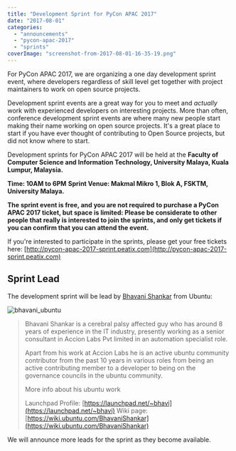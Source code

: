 ```yaml
---
title: "Development Sprint for PyCon APAC 2017"
date: "2017-08-01"
categories:
  - "announcements"
  - "pycon-apac-2017"
  - "sprints"
coverImage: "screenshot-from-2017-08-01-16-35-19.png"
---
```


For PyCon APAC 2017, we are organizing a one day development sprint event, where developers regardless of skill level get together with project maintainers to work on open source projects.

Development sprint events are a great way for you to meet and _actually_ work with experienced developers on interesting projects. More than often, conference development sprint events are where many new people start making their name working on open source projects. It's a great place to start if you have ever thought of contributing to Open Source projects, but did not know where to start.

Development sprints for PyCon APAC 2017 will be held at the **Faculty of Computer Science and Information Technology, University Malaya, Kuala Lumpur, Malaysia.**

**Time: 10AM to 6PM** **Sprint Venue: Makmal Mikro 1, Blok A, FSKTM, University Malaya.**

**The sprint event is free, and you are not required to purchase a PyCon APAC 2017 ticket, but space is limited: Please be considerate to other people that really is interested to join the sprints, and only get tickets if you can confirm that you can attend the event.**

If you're interested to participate in the sprints, please get your free tickets here: [http://pycon-apac-2017-sprint.peatix.com](http://pycon-apac-2017-sprint.peatix.com)

## Sprint Lead

The development sprint will be lead by [Bhavani Shankar](https://wiki.ubuntu.com/BhavaniShankar) from Ubuntu:

![bhavani_ubuntu](/archived-images/bhavani_ubuntu.jpg?w=225)

> Bhavani Shankar is a cerebral palsy affected guy who has around 8 years of experience in the IT industry, presently working as a senior consultant in Accion Labs Pvt limited in an automation specialist role.
>
> Apart from his work at Accion Labs he is an active ubuntu community contributor from the past 10 years in various roles from being an active contributing member to a developer to being on the governance councils in the ubuntu community.
>
> More info about his ubuntu work
>
> Launchpad Profile: [https://launchpad.net/~bhavi](https://launchpad.net/~bhavi) Wiki page: [https://wiki.ubuntu.com/BhavaniShankar](https://wiki.ubuntu.com/BhavaniShankar)

We will announce more leads for the sprint as they become available.
